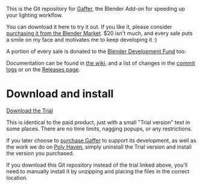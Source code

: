 This is the Git repository for [Gaffer], the Blender Add-on for speeding up your lighting workflow.

You can download it here to try it out. If you like it, please consider [purchasing it from the Blender Market]. $20 isn't much, and every sale puts a smile on my face and motivates me to keep developing it :)

A portion of every sale is donated to the [Blender Development Fund] too.

Documentation can be found in [the wiki], and a list of changes in the [commit logs] or on the [Releases page].

# Download and install

[Download the Trial](http://bit.ly/gaf-trial-dl)

This is identical to the paid product, just with a small "Trial version" text in some places. There are no time limits, nagging popups, or any restrictions.

If you later choose to [purchase Gaffer](https://blendermarket.com/products/gaffer-light-manager) to support its development, as well as the work we do on [Poly Haven](https://polyhaven.com), simply uninstall the Trial version and install the version you purchased.

If you download this Git repository instead of the trial linked above, you'll need to manually install it by unzipping and placing the files in the correct location.

[Gaffer]:https://blendermarket.com/products/gaffer-light-manager
[purchasing it from the Blender Market]:https://blendermarket.com/products/gaffer-light-manager
[Blender Development Fund]:https://www.blender.org/foundation/development-fund/
[the wiki]:https://github.com/gregzaal/Gaffer/wiki
[commit logs]:https://github.com/gregzaal/Gaffer/commits/master
[Releases page]:https://github.com/gregzaal/Gaffer/releases
